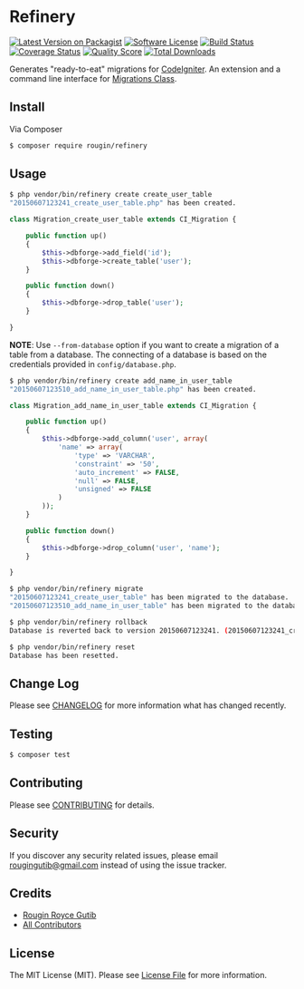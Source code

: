 # Refinery

[![Latest Version on Packagist][ico-version]][link-packagist]
[![Software License][ico-license]](LICENSE.md)
[![Build Status][ico-travis]][link-travis]
[![Coverage Status][ico-scrutinizer]][link-scrutinizer]
[![Quality Score][ico-code-quality]][link-code-quality]
[![Total Downloads][ico-downloads]][link-downloads]

Generates "ready-to-eat" migrations for [CodeIgniter](http://www.codeigniter.com/). An extension and a command line interface for [Migrations Class](http://www.codeigniter.com/user_guide/libraries/migration.html).

## Install

Via Composer

``` bash
$ composer require rougin/refinery
```

## Usage

``` bash
$ php vendor/bin/refinery create create_user_table
"20150607123241_create_user_table.php" has been created.
```

```php
class Migration_create_user_table extends CI_Migration {

    public function up()
    {
        $this->dbforge->add_field('id');
        $this->dbforge->create_table('user');
    }

    public function down()
    {
        $this->dbforge->drop_table('user');
    }

}
```

**NOTE**: Use `--from-database` option if you want to create a migration of a table from a database. The connecting of a database is based on the credentials provided in `config/database.php`.

```bash
$ php vendor/bin/refinery create add_name_in_user_table
"20150607123510_add_name_in_user_table.php" has been created.
```

```php
class Migration_add_name_in_user_table extends CI_Migration {

    public function up()
    {
        $this->dbforge->add_column('user', array(
            'name' => array(
                'type' => 'VARCHAR',
                'constraint' => '50',
                'auto_increment' => FALSE,
                'null' => FALSE,
                'unsigned' => FALSE
            )
        ));
    }

    public function down()
    {
        $this->dbforge->drop_column('user', 'name');
    }

}
```

```bash
$ php vendor/bin/refinery migrate
"20150607123241_create_user_table" has been migrated to the database.
"20150607123510_add_name_in_user_table" has been migrated to the database.
```

```bash
$ php vendor/bin/refinery rollback
Database is reverted back to version 20150607123241. (20150607123241_create_user_table)
```

```bash
$ php vendor/bin/refinery reset
Database has been resetted.
```

## Change Log

Please see [CHANGELOG](CHANGELOG.md) for more information what has changed recently.

## Testing

``` bash
$ composer test
```

## Contributing

Please see [CONTRIBUTING](CONTRIBUTING.md) for details.

## Security

If you discover any security related issues, please email rougingutib@gmail.com instead of using the issue tracker.

## Credits

- [Rougin Royce Gutib][link-author]
- [All Contributors][link-contributors]

## License

The MIT License (MIT). Please see [License File](LICENSE.md) for more information.

[ico-version]: https://img.shields.io/packagist/v/rougin/refinery.svg?style=flat-square
[ico-license]: https://img.shields.io/badge/license-MIT-brightgreen.svg?style=flat-square
[ico-travis]: https://img.shields.io/travis/rougin/refinery/master.svg?style=flat-square
[ico-scrutinizer]: https://img.shields.io/scrutinizer/coverage/g/rougin/refinery.svg?style=flat-square
[ico-code-quality]: https://img.shields.io/scrutinizer/g/rougin/refinery.svg?style=flat-square
[ico-downloads]: https://img.shields.io/packagist/dt/rougin/refinery.svg?style=flat-square

[link-packagist]: https://packagist.org/packages/rougin/refinery
[link-travis]: https://travis-ci.org/rougin/refinery
[link-scrutinizer]: https://scrutinizer-ci.com/g/rougin/refinery/code-structure
[link-code-quality]: https://scrutinizer-ci.com/g/rougin/refinery
[link-downloads]: https://packagist.org/packages/rougin/refinery
[link-author]: https://github.com/rougin
[link-contributors]: ../../contributors
